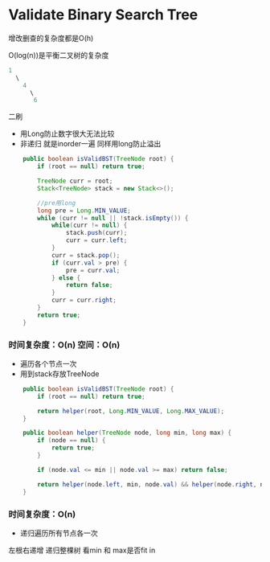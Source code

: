 # Validate Binary Search Tree

增改删查的复杂度都是O\(h\)

O\(log\(n\)\)是平衡二叉树的复杂度

```java
1
  \
    4
      \
       6
```

二刷

* 用Long防止数字很大无法比较
* 非递归 就是inorder一遍 同样用long防止溢出

```java
    public boolean isValidBST(TreeNode root) {
        if (root == null) return true;

        TreeNode curr = root;
        Stack<TreeNode> stack = new Stack<>();

        //pre用long
        long pre = Long.MIN_VALUE;
        while (curr != null || !stack.isEmpty()) {
            while(curr != null) {
                stack.push(curr);
                curr = curr.left;
            }
            curr = stack.pop();
            if (curr.val > pre) {
                pre = curr.val;
            } else {
                return false;
            }
            curr = curr.right;
        }
        return true;
    }
```

### 时间复杂度：O\(n\) 空间：O\(n\)

* 遍历各个节点一次
* 用到stack存放TreeNode

```java
    public boolean isValidBST(TreeNode root) {
        if (root == null) return true;

        return helper(root, Long.MIN_VALUE, Long.MAX_VALUE);
    }

    public boolean helper(TreeNode node, long min, long max) {
        if (node == null) {
            return true;
        }

        if (node.val <= min || node.val >= max) return false;

        return helper(node.left, min, node.val) && helper(node.right, node.val, max);
    }
```

### 时间复杂度：O\(n\)

* 递归遍历所有节点各一次

左根右递增 递归整棵树 看min 和 max是否fit in

    



